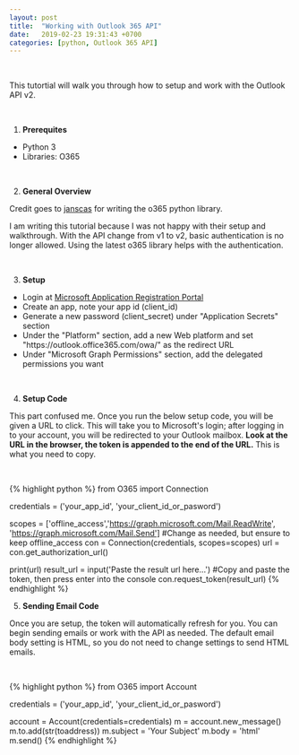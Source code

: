```yaml
---
layout: post
title:  "Working with Outlook 365 API"
date:   2019-02-23 19:31:43 +0700
categories: [python, Outlook 365 API]
---
```


<br>

This tutortial will walk you through how to setup and work with the Outlook API v2.

<br>

<ol start="1"><li><b>Prerequites</b></li></ol>

<ul><li>Python 3</li>
<li>Libraries: O365</li></ul>

<br>

<ol start="2"><li><b>General Overview</b></li></ol>

Credit goes to <a href='https://github.com/O365/python-o365'>janscas</a> for writing the o365 python library.

I am writing this tutorial because I was not happy with their setup and walkthrough. With the API change from v1 to v2, basic authentication is no longer allowed. Using the latest o365 library helps with the authentication.

<br>

<ol start="3" id="setup"><li><b>Setup</b></li></ol>

<ul><li>Login at <a href='https://apps.dev.microsoft.com/'>Microsoft Application Registration Portal</a></li>
<li>Create an app, note your app id (client_id)</li>
<li>Generate a new password (client_secret) under "Application Secrets" section</li>
<li>Under the "Platform" section, add a new Web platform and set "https://outlook.office365.com/owa/" as the redirect URL</li>
<li>Under "Microsoft Graph Permissions" section, add the delegated permissions you want</li></ul>

<br>

<ol start="4" id="setup-code"><li><b>Setup Code</b></li></ol>

This part confused me. Once you run the below setup code, you will be given a URL to click. This will take you to Microsoft's login; after logging in to your account, you will be redirected to your Outlook mailbox. <b>Look at the URL in the browser, the token is appended to the end of the URL.</b> This is what you need to copy.

<br>

{% highlight python %}
from O365 import Connection

credentials = ('your_app_id', 'your_client_id_or_pasword')

scopes = ['offline_access','https://graph.microsoft.com/Mail.ReadWrite', 'https://graph.microsoft.com/Mail.Send'] #Change as needed, but ensure to keep offline_access
con = Connection(credentials, scopes=scopes)
url = con.get_authorization_url()

print(url)
result_url = input('Paste the result url here...') #Copy and paste the token, then press enter into the console
con.request_token(result_url)
{% endhighlight %}

<ol start="5" id="final-code"><li><b>Sending Email Code</b></li></ol>

Once you are setup, the token will automatically refresh for you. You can begin sending emails or work with the API as needed. The default email body setting is HTML, so you do not need to change settings to send HTML emails.

<br>

{% highlight python %}
from O365 import Account

credentials = ('your_app_id', 'your_client_id_or_pasword')

account = Account(credentials=credentials)
m = account.new_message()
m.to.add(str(toaddress))
m.subject = 'Your Subject'
m.body = 'html'
m.send()
{% endhighlight %}
